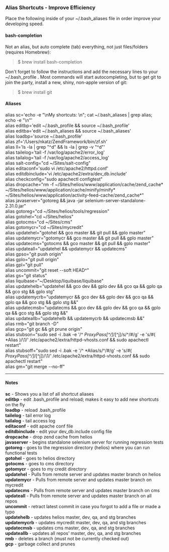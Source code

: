 
### Alias Shortcuts - Improve Efficiency  

Place the following inside of your ~/.bash_aliases file in order improve your developing speed.  

#### bash-completion  

Not an alias, but auto complete (tab) everything, not just files/folders (requires Homebrew):  
> $ brew install bash-completion  

Don't forget to follow the instructions and add the necessary lines to your ~/.bash_profile . Most commands will start autocompleting, but to get git to join the party, install a new, shiny, non-apple version of git:  
> $ brew install git  

#### Aliases

alias sc='echo -e "\nMy shortcuts: \n"; cat ~/.bash_aliases | grep alias; echo -e "\n"'  
alias editbp='edit ~/.bash_profile && source ~/.bash_profile'  
alias editba='edit ~/.bash_aliases && source ~/.bash_aliases'  
alias loadbp='source ~/.bash_profile'  
alias zf='/Users/nkatz/ZendFramework/bin/zf.sh'  
alias ll='ls -la | grep "^d" && ls -la | grep -v "^d"'  
alias tailelog='tail -f /var/log/apache2/error_log'  
alias tailalog='tail -f /var/log/apache2/access_log'  
alias salt-config="cd ~/Sites/salt-config"  
alias editaconf='sudo vi /etc/apache2/httpd.conf'  
alias editdbinclude='vi /etc/apache2/extra/dev_db.include'  
alias checkconfig="sudo apachectl configtest"    
alias dropcache="rm -f ~/Sites/helios/www/application/cache/zend_cache* ~/Sites/helios/www/application/cache/minify/minify* ~/Sites/helios/www/application/activity-feed-cache/zend_cache*"  
alias javaserver="gotoreg && java -jar selenium-server-standalone-2.31.0.jar"  
alias gotoreg="cd ~/Sites/helios/tools/regression"  
alias gotohel="cd ~/Sites/helios"  
alias gotocms="cd ~/Sites/cms"  
alias gotomycr="cd ~/Sites/mycredit"  
alias updatehel="gotohel && gco master && git pull && gplo master"  
alias updatemycr="gotomycr && gco master && git pull && gplo master"  
alias updatecms="gotocms && gco master && git pull && gplo master"  
alias updateall="updatehel && updatemycr && updatecms"  
alias gpso="git push origin"  
alias gplo="git pull origin"  
alias gpl="git pull"  
alias uncommit="git reset --soft HEAD^"  
alias gs="git status"  
alias liquibase="~/Desktop/liquibase/liquibase"  
alias updatehelb="updatehel && gco dev && gplo dev && gco qa && gplo qa && gco stg && gplo stg"  
alias updatemycrb="updatemycr && gco dev && gplo dev && gco qa && gplo qa && gco stg && gplo stg &&"  
alias updatecmsb="updatecms && gco dev && gplo dev && gco qa && gplo qa && gco stg && gplo stg &&"  
alias updateallb="updatehelb && updatemycrb && updatecmsb &&"  
alias rmb="git branch -D"  
alias gcp="git gc && git prune origin"  
alias stubson="sudo sed -i .bak -e '/^ *ProxyPass[^/]*\/[^j]/s/^/#/g' -e 's/#\( *Alias \)/\1/' /etc/apache2/extra/httpd-vhosts.conf && sudo apachectl restart"  
alias stubsoff="sudo sed -i .bak -e '/^ *Alias/s/^/#/g' -e 's/#\( *ProxyPass[^/]*\/[^j]\)/\1/' /etc/apache2/extra/httpd-vhosts.conf && sudo apachectl restart"  
alias gm="git merge --no-ff"

------------------------------------------------------------------------------------------------------

#### Notes  

**sc** - Shows you a list of all shortcut aliases  
**editbp** - edit .bash_profile and reload; makes it easy to add new shortcuts on the fly  
**loadbp** - reload .bash_profile  
**tailelog** - tail error log  
**tailalog** - tail access log  
**editaconf** - edit apache conf file  
**editdbinclude** - edit your dev_db.include config file  
**dropcache** - drop zend cache from helios   
**javaserver** - begins standalone selenium server for running regression tests  
**gotoreg** - goes to the regression directory (helios) where you can run functional tests  
**gotohel** - goes to helios directory  
**gotocms** - goes to cms directory  
**gotomycr** - goes to my credit directory  
**updatehel** - Pulls from remote server and updates master branch on helios     
**updatemycr** - Pulls from remote server and updates master branch on mycredit  
**updatecms** - Pulls from remote server and updates master branch on cms  
**updateall** - Pulls from remote server and updates master branch on all repos  
**uncommit** - retract latest commit in case you forgot to add a file or made a typo  
**updatehelb** - updates helios master, dev, qa, and stg branches  
**updatemycrb** - updates mycredit master, dev, qa, and stg branches  
**updatecmsb** - updates cms master, dev, qa, and stg branches  
**updateallb** - updates all repos' master, dev, qa, and stg branches  
**rmb** - deletes a branch (must not be currently checked out)  
**gcp** - garbage collect and prunes
